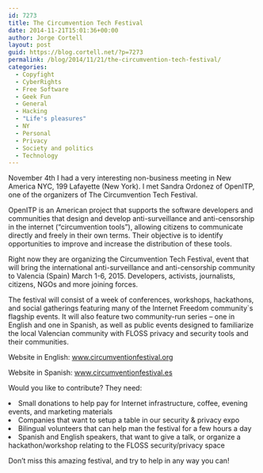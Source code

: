 ```yaml
---
id: 7273
title: The Circumvention Tech Festival
date: 2014-11-21T15:01:36+00:00
author: Jorge Cortell
layout: post
guid: https://blog.cortell.net/?p=7273
permalink: /blog/2014/11/21/the-circumvention-tech-festival/
categories:
  - Copyfight
  - CyberRights
  - Free Software
  - Geek Fun
  - General
  - Hacking
  - "Life's pleasures"
  - NY
  - Personal
  - Privacy
  - Society and politics
  - Technology
---
```

<p class="p1">
  November 4th I had a very interesting non-business meeting in New America NYC, 199 Lafayette (New York). I met Sandra Ordonez of OpenITP, one of the organizers of The Circumvention Tech Festival.
</p>

<p class="p1">
  OpenITP is an American project that supports the software developers and communities that design and develop anti-surveillance and anti-censorship in the internet (“circumvention tools”), allowing citizens to communicate directly and freely in their own terms. Their objective is to identify opportunities to improve and increase the distribution of these tools.
</p>

<p class="p1">
  Right now they are organizing the Circumvention Tech Festival, event that will bring the international anti-surveillance and anti-censorship community to Valencia (Spain) March 1-6, 2015. Developers, activists, journalists, citizens, NGOs and more joining forces.
</p>

<p class="p1">
  The festival will consist of a week of conferences, workshops, hackathons, and social gatherings featuring many of the Internet Freedom community`s flagship events. It will also feature two community-run series – one in English and one in Spanish, as well as public events designed to familiarize the local Valencian community with FLOSS privacy and security tools and their communities.
</p>

<p class="p1">
  Website in English: <a title="www.circumventionfestival.org" href="https://www.circumventionfestival.org" target="_blank">www.circumventionfestival.org</a>
</p>

<p class="p1">
  Website in Spanish: <a title="www.circumventionfestival.es" href="https://www.circumventionfestival.es" target="_blank">www.circumventionfestival.es</a>
</p>

<p class="p1">
  Would you like to contribute? They need:
</p>

<li class="p1">
  Small donations to help pay for Internet infrastructure, coffee, evening events, and marketing materials
</li>
<li class="p1">
  Companies that want to setup a table in our security & privacy expo
</li>
<li class="p1">
  Bilingual volunteers that can help man the festival for a few hours a day
</li>
<li class="p1">
  Spanish and English speakers, that want to give a talk, or organize a hackathon/workshop relating to the FLOSS security/privacy space
</li>

<p class="p1">
  Don’t miss this amazing festival, and try to help in any way you can!
</p>